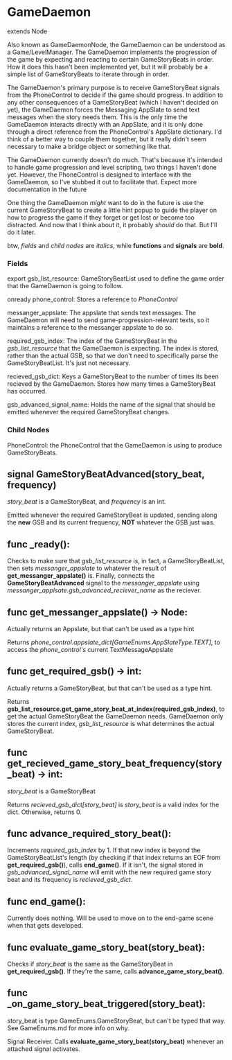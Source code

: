 # GameDaemon
extends Node

Also known as GameDaemonNode, the GameDaemon can be understood as a Game/LevelManager. The GameDaemon implements the progression of the game by expecting and reacting to certain GameStoryBeats in order. How it does this hasn't been implemented yet, but it will probably be a simple list of GameStoryBeats to iterate through in order.

The GameDaemon's primary purpose is to receive GameStoryBeat signals from the PhoneControl to decide if the game should progress. In addition to any other consequences of a GameStoryBeat (which I haven't decided on yet), the GameDaemon forces the Messaging AppSlate to send text messages when the story needs them. This is the only time the GameDaemon interacts directly with an AppSlate, and it is only done through a direct reference from the PhoneControl's AppSlate dictionary. I'd think of a better way to couple them together, but it really didn't seem necessary to make a bridge object or something like that.

The GameDaemon currently doesn't do much. That's because it's intended to handle game progression and level scripting, two things I haven't done yet. However, the PhoneControl is designed to interface with the GameDaemon, so I've stubbed it out to facilitate that. Expect more documentation in the future

One thing the GameDaemon _might_ want to do in the future is use the current GameStoryBeat to create a little hint popup to guide the player on how to progress the game if they forget or get lost or become too distracted. And now that I think about it, it probably _should_ do that. But I'll do it later.

btw, _fields_ and _child nodes_ are _italics_, while **functions** and **signals** are **bold**.

### Fields
export gsb_list_resource: GameStoryBeatList used to define the game order that the GameDaemon is going to follow.

onready phone_control: Stores a reference to _PhoneControl_

messanger_appslate: The appslate that sends text messages. The GameDaemon will need to send game-progression-relevant texts, so it maintains a reference to the messanger appslate to do so.

required_gsb_index: The index of the GameStoryBeat in the _gsb_list_resource_ that the GameDaemon is expecting. The index is stored, rather than the actual GSB, so that we don't need to specifically parse the GameStoryBeatList. It's just not necessary.

recieved_gsb_dict: Keys a GameStoryBeat to the number of times its been recieved by the GameDaemon. Stores how many times a GameStoryBeat has occurred.

gsb_advanced_signal_name: Holds the name of the signal that should be emitted whenever the required GameStoryBeat changes.

### Child Nodes
PhoneControl: the PhoneControl that the GameDaemon is using to produce GameStoryBeats.

## signal GameStoryBeatAdvanced(story_beat, frequency)
_story_beat_ is a GameStoryBeat, and _frequency_ is an int.

Emitted whenever the required GameStoryBeat is updated, sending along the **new** GSB and its current frequency, **NOT** whatever the GSB just was.

## func _ready():
Checks to make sure that _gsb_list_resource_ is, in fact, a GameStoryBeatList, then sets _messanger_appslate_ to whatever the result of **get_messanger_appslate()** is. Finally, connects the **GameStoryBeatAdvanced** signal to the _messanger_appslate_ using _messanger_applsate.gsb_advanced_reciever_name_ as the reciever.
	
## func get_messanger_appslate() -> Node:
Actually returns an Appslate, but that can't be used as a type hint

Returns _phone_control.appslate_dict[GameEnums.AppSlateType.TEXT]_, to access the _phone_control's_ current TextMessageAppslate

## func get_required_gsb() -> int:
Actually returns a GameStoryBeat, but that can't be used as a type hint.

Returns **gsb_list_resource.get_game_story_beat_at_index(required_gsb_index)**, to get the actual GameStoryBeat the GameDaemon needs. GameDaemon only stores the current index, _gsb_list_resource_ is what determines the actual GameStoryBeat.

## func get_recieved_game_story_beat_frequency(story_beat) -> int:
_story_beat_ is a GameStoryBeat

Returns _recieved_gsb_dict[story_beat]_ is _story_beat_ is a valid index for the dict. Otherwise, returns 0.

## func advance_required_story_beat():
Increments _required_gsb_index_ by 1. If that new index is beyond the GameStoryBeatList's length (by checking if that index returns an EOF from **get_required_gsb()**), calls **end_game()**. If it isn't, the signal stored in _gsb_advanced_signal_name_  will emit with the new required game story beat and its frequency is _recieved_gsb_dict_.

## func end_game():
Currently does nothing. Will be used to move on to the end-game scene when that gets developed.

## func evaluate_game_story_beat(story_beat):
Checks if _story_beat_ is the same as the GameStoryBeat in **get_required_gsb()**. If they're the same, calls **advance_game_story_beat()**.

## func _on_game_story_beat_triggered(story_beat):
story_beat is type GameEnums.GameStoryBeat, but can't be typed that way. See GameEnums.md for more info on why.

Signal Receiver. Calls **evaluate_game_story_beat(story_beat)** whenever an attached signal activates.



